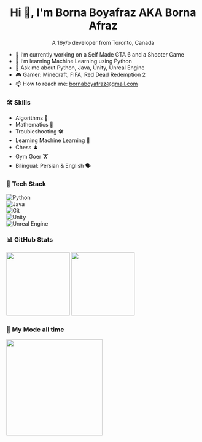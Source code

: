 <h1 align="center">Hi 👋, I'm Borna Boyafraz AKA Borna Afraz</h1>
<p align="center">A 16y/o developer from Toronto, Canada</p>

- 🔭 I’m currently working on a Self Made GTA 6 and a Shooter Game
- 🌱 I’m learning Machine Learning using Python
- 💬 Ask me about Python, Java, Unity, Unreal Engine
- 🎮 Gamer: Minecraft, FIFA, Red Dead Redemption 2
- 📫 How to reach me: bornaboyafraz@gmail.com

### 🛠 Skills
- Algorithms 🧮
- Mathematics 📐
- Troubleshooting 🛠️
- Learning Machine Learning 🤖
- Chess ♟️
- Gym Goer 🏋️
- Bilingual: Persian & English 🗣️

### 🧰 Tech Stack
![Python](https://img.shields.io/badge/Python-3776AB?logo=python&logoColor=fff)  
![Java](https://img.shields.io/badge/Java-007396?logo=java&logoColor=fff)  
![Git](https://img.shields.io/badge/Git-F05032?logo=git&logoColor=fff)  
![Unity](https://img.shields.io/badge/Unity-000000?logo=unity&logoColor=fff)  
![Unreal Engine](https://img.shields.io/badge/Unreal%20Engine-313131?logo=unrealengine&logoColor=fff)  

### 📊 GitHub Stats
<img src="https://github-readme-stats.vercel.app/api?username=BornaBoyafraz&show_icons=true" height="165">  
<img src="https://github-readme-stats.vercel.app/api/top-langs/?username=BornaBoyafraz&layout=compact" height="165">

### 🎥 My Mode all time
<img src="https://media.giphy.com/media/v1.Y2lkPTc5MGI3NjExYjUyOXdwZ242b3c2NWdhMGFwMGc2MnNnbzQwZXZ6NXlsMDQ3dnA4MyZlcD12MV9naWZzX3NlYXJjaCZjdD1n/qgQUggAC3Pfv687qPC/giphy.gif" width="250">
